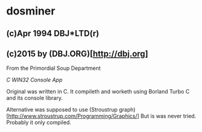 dosminer
========
(c)Apr 1994 DBJ*LTD(r) 
----------------------- 
(c)2015 by (DBJ.ORG)[http://dbj.org]
------------------------------------  
From the Primordial Soup Department

*C WIN32 Console App*

Original was written in C. It compileth and worketh using Borland Turbo C and its console library.

Alternative was supposed to use (Stroustrup graph)[http://www.stroustrup.com/Programming/Graphics/]
But is was never tried. Probably it only compiled.
